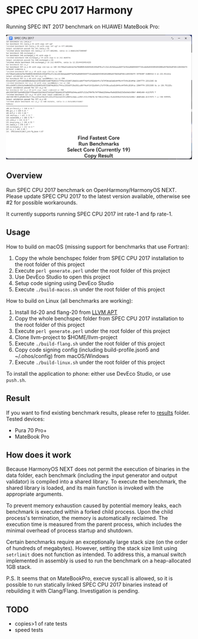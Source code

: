 # SPEC CPU 2017 Harmony

Running SPEC INT 2017 benchmark on HUAWEI MateBook Pro:

![](./screenshot.jpg)

## Overview

Run SPEC CPU 2017 benchmark on OpenHarmony/HarmonyOS NEXT. Please update SPEC CPU 2017 to the latest version available, otherwise see #2 for possible workarounds.

It currently supports running SPEC CPU 2017 int rate-1 and fp rate-1.

## Usage

How to build on macOS (missing support for benchmarks that use Fortran):

1. Copy the whole benchspec folder from SPEC CPU 2017 installation to the root folder of this project
2. Execute `perl generate.perl` under the root folder of this project
3. Use DevEco Studio to open this project
4. Setup code signing using DevEco Studio
5. Execute `./build-macos.sh` under the root folder of this project

How to build on Linux (all benchmarks are working):

1. Install lld-20 and flang-20 from [LLVM APT](https://apt.llvm.org/)
2. Copy the whole benchspec folder from SPEC CPU 2017 installation to the root folder of this project
3. Execute `perl generate.perl` under the root folder of this project
4. Clone llvm-project to $HOME/llvm-project
5. Execute `./build-flang.sh` under the root folder of this project
6. Copy code signing config (including build-profile.json5 and ~/.ohos/config) from macOS/Windows
7. Execute `./build-linux.sh` under the root folder of this project

To install the application to phone: either use DevEco Studio, or use `push.sh`.

## Result

If you want to find existing benchmark results, please refer to [results](./results/README.md) folder. Tested devices:

- Pura 70 Pro+
- MateBook Pro

## How does it work

Because HarmonyOS NEXT does not permit the execution of binaries in the data folder, each benchmark (including the input generator and output validator) is compiled into a shared library. To execute the benchmark, the shared library is loaded, and its main function is invoked with the appropriate arguments.

To prevent memory exhaustion caused by potential memory leaks, each benchmark is executed within a forked child process. Upon the child process's termination, the memory is automatically reclaimed. The execution time is measured from the parent process, which includes the minimal overhead of process startup and shutdown.

Certain benchmarks require an exceptionally large stack size (on the order of hundreds of megabytes). However, setting the stack size limit using `setrlimit` does not function as intended. To address this, a manual switch implemented in assembly is used to run the benchmark on a heap-allocated 1GB stack.

P.S. It seems that on MateBookPro, execve syscall is allowed, so it is possible to run statically linked SPEC CPU 2017 binaries instead of rebuilding it with Clang/Flang. Investigation is pending.

## TODO

- copies>1 of rate tests
- speed tests

